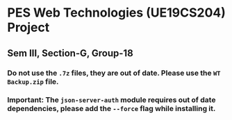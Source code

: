 # PES Web Technologies (UE19CS204) Project
## Sem III, Section-G, Group-18
### Do not use the ```.7z``` files, they are out of date. Please use the ```WT Backup.zip``` file.
### Important: The ```json-server-auth``` module requires out of date dependencies, please add the ```--force``` flag while installing it.
